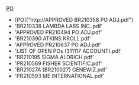 [PO](APPROVED_BR210358_PO_ADJ.pdf)

* [PO]("http://APPROVED BR210358 PO ADJ.pdf")     
* 'BR210338 LAMBDA LABS INC..pdf'
* 'APPROVED PR210494 PO ADJ.pdf'     
* 'BR210390 ATKINS KROLL.pdf'
* 'APPROVED PR210637 PO ADJ.pdf'     
* 'LIST OF OPEN POs (311117 ACCOUNT).pdf'
* 'BR210195 SIGMA ALDRICH.pdf'       
* 'PR210569 FISHER SCIENTIFIC.pdf'
* 'BR21027A (BR210027) GENEWIZ.pdf'  
* 'PR210593 ME INTERNATIONAL.pdf'
